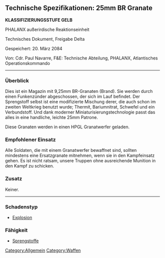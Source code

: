 ## Technische Spezifikationen: 25mm BR Granate

**KLASSIFIZIERUNGSSTUFE GELB**

PHALANX außerirdische Reaktionseinheit

Technisches Dokument, Freigabe Delta

Gespeichert: 20. März 2084

Von: Cdr. Paul Navarre, F&E: Technische Abteilung, PHALANX, Atlantisches
Operationskommando

------------------------------------------------------------------------

### Überblick

Dies ist ein Magazin mit 9,25mm BR-Granaten (Brand). Sie werden durch
einen Funkenzünder abgeschossen, der sich im Lauf befindet. Der
Sprengstoff selbst ist eine modifizierte Mischung derer, die auch schon
im zweiten Weltkrieg benutzt wurde; Thermit, Bariumnitrat, Schwefel und
ein Verbundstoff. Und dank moderner Miniaturisierungstechnologie passt
das alles in eine handliche, leichte 25mm Patrone.

Diese Granaten werden in einen HPGL Granatwerfer geladen.

### Empfohlener Einsatz

Alle Soldaten, die mit einem Granatwerfer bewaffnet sind, sollten
mindestens eine Ersatzgranate mitnehmen, wenn sie in den Kampfeinsatz
gehen. Es ist nicht ratsam, unsere Truppen ohne ausreichende Munition in
den Kampf zu schicken.

### Zusatz

Keiner.

------------------------------------------------------------------------

### Schadenstyp

- [Explosion](Schaden/Explosion "wikilink")

### Fähigkeit

- [Sprengstoffe](Fähigkeiten/Sprengstoffe "wikilink")

[Category:Allgemein](Category:Allgemein "wikilink")
[Category:Waffen](Category:Waffen "wikilink")